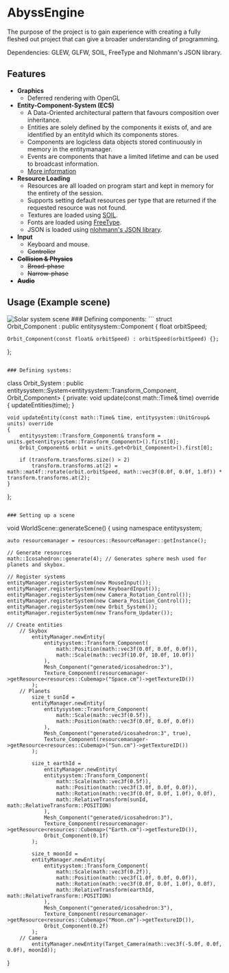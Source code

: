 # AbyssEngine

The purpose of the project is to gain experience with creating a fully fleshed out
project that can give a broader understanding of programming.

Dependencies: GLEW, GLFW, SOIL, FreeType and Nlohmann's JSON library.

## Features
* **Graphics**
    * Deferred rendering with OpenGL
* **Entity-Component-System (ECS)**
    * A Data-Oriented architectural pattern that favours composition over inheritance.
    * Entities are solely defined by the components it exists of, and are identified by an entityId which its components stores.
    * Components are logicless data objects stored continuously in memory in the entitymanager.
    * Events are components that have a limited lifetime and can be used to broadcast information.
    * [More information](https://github.com/jonaskris/EntitySystem)
* **Resource Loading**
    * Resources are all loaded on program start and kept in memory for the entirety of the session.
    * Supports setting default resources per type that are returned if the requested resource was not found.
    * Textures are loaded using [SOIL](https://www.lonesock.net/soil.html).
    * Fonts are loaded using [FreeType](https://www.freetype.org/).
    * JSON is loaded using [nlohmann's JSON library](https://github.com/nlohmann/json).
* **Input**
    * Keyboard and mouse.
    * ~~Controller~~
* **~~Collision & Physics~~**
    * ~~Broad-phase~~
    * ~~Narrow-phase~~
* **~~Audio~~**
## Usage (Example scene)
<img src='https://imgur.com/TJwwUiZ.gif' title='Solar system scene' width='' alt='Solar system scene'/>
### Defining components:
```
struct Orbit_Component : public entitysystem::Component<Orbit_Component>
{
	float orbitSpeed;

	Orbit_Component(const float& orbitSpeed) : orbitSpeed(orbitSpeed) {};
};
```

### Defining systems:
```
class Orbit_System : public entitysystem::System<entitysystem::Transform_Component, Orbit_Component>
{
private:
	void update(const math::Time& time) override
	{
		updateEntities(time);
	}

	void updateEntity(const math::Time& time, entitysystem::UnitGroup& units) override
	{
		entitysystem::Transform_Component& transform = units.get<entitysystem::Transform_Component>().first[0];
		Orbit_Component& orbit = units.get<Orbit_Component>().first[0];

		if (transform.transforms.size() > 2)
			transform.transforms.at(2) = math::mat4f::rotate(orbit.orbitSpeed, math::vec3f(0.0f, 0.0f, 1.0f)) * transform.transforms.at(2);
	}
};
```

### Setting up a scene
```
void WorldScene::generateScene()
{
	using namespace entitysystem;

	auto resourcemanager = resources::ResourceManager::getInstance();

	// Generate resources
	math::Icosahedron::generate(4); // Generates sphere mesh used for planets and skybox.

	// Register systems
	entityManager.registerSystem(new MouseInput());
	entityManager.registerSystem(new KeyboardInput());
	entityManager.registerSystem(new Camera_Rotation_Control());
	entityManager.registerSystem(new Camera_Position_Control());
	entityManager.registerSystem(new Orbit_System());
	entityManager.registerSystem(new Transform_Updater());

	// Create entities
		// Skybox
			entityManager.newEntity(																		
				entitysystem::Transform_Component(
					math::Position(math::vec3f(0.0f, 0.0f, 0.0f)),
					math::Scale(math::vec3f(10.0f, 10.0f, 10.0f))
				),
				Mesh_Component("generated/icosahedron:3"),
				Texture_Component(resourcemanager->getResource<resources::Cubemap>("Space.cm")->getTextureID())
			);
		// Planets
			size_t sunId =
			entityManager.newEntity(
				entitysystem::Transform_Component(
					math::Scale(math::vec3f(0.5f)),
					math::Position(math::vec3f(0.0f, 0.0f, 0.0f))
				),
				Mesh_Component("generated/icosahedron:3", true),												
				Texture_Component(resourcemanager->getResource<resources::Cubemap>("Sun.cm")->getTextureID())
			);
							
			size_t earthId =
				entityManager.newEntity(																			
				entitysystem::Transform_Component(
					math::Scale(math::vec3f(0.5f)),
					math::Position(math::vec3f(3.0f, 0.0f, 0.0f)),
					math::Rotation(math::vec3f(0.0f, 0.0f, 1.0f), 0.0f),
					math::RelativeTransform(sunId, math::RelativeTransform::POSITION)
				),
				Mesh_Component("generated/icosahedron:3"),														
				Texture_Component(resourcemanager->getResource<resources::Cubemap>("Earth.cm")->getTextureID()),
				Orbit_Component(0.1f)
			);

			size_t moonId =
			entityManager.newEntity(																		
				entitysystem::Transform_Component(
					math::Scale(math::vec3f(0.2f)),
					math::Position(math::vec3f(1.0f, 0.0f, 0.0f)),
					math::Rotation(math::vec3f(0.0f, 0.0f, 1.0f), 0.0f),
					math::RelativeTransform(earthId, math::RelativeTransform::POSITION)
				),
				Mesh_Component("generated/icosahedron:3"),														
				Texture_Component(resourcemanager->getResource<resources::Cubemap>("Moon.cm")->getTextureID()), 
				Orbit_Component(0.2f)
			);
		// Camera
			entityManager.newEntity(Target_Camera(math::vec3f(-5.0f, 0.0f, 0.0f), moonId));
}
```